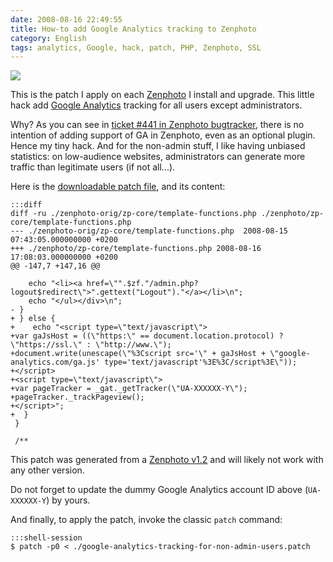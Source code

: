 ```yaml
---
date: 2008-08-16 22:49:55
title: How-to add Google Analytics tracking to Zenphoto
category: English
tags: analytics, Google, hack, patch, PHP, Zenphoto, SSL
---
```


![](/uploads/2008/zenphoto-12.png)

This is the patch I apply on each [Zenphoto](https://www.zenphoto.org) I install
and upgrade. This little hack add
[Google Analytics](https://www.google.com/analytics/) tracking for all users
except administrators.

Why? As you can see in
[ticket #441 in Zenphoto bugtracker](https://www.zenphoto.org/trac/ticket/441),
there is no intention of adding support of GA in Zenphoto, even as an optional
plugin. Hence my tiny hack. And for the non-admin stuff, I like having unbiased
statistics: on low-audience websites, administrators can generate more traffic
than legitimate users (if not all...).

Here is the
[downloadable patch file](/uploads/2008/google-analytics-tracking-for-non-admin-users.patch),
and its content:

    :::diff
    diff -ru ./zenphoto-orig/zp-core/template-functions.php ./zenphoto/zp-core/template-functions.php
    --- ./zenphoto-orig/zp-core/template-functions.php  2008-08-15 07:43:05.000000000 +0200
    +++ ./zenphoto/zp-core/template-functions.php 2008-08-16 17:08:03.000000000 +0200
    @@ -147,7 +147,16 @@

        echo "<li><a href=\"".$zf."/admin.php?logout$redirect\">".gettext("Logout")."</a></li>\n";
        echo "</ul></div>\n";
    - }
    + } else {
    +    echo "<script type=\"text/javascript\">
    +var gaJsHost = ((\"https:\" == document.location.protocol) ? \"https://ssl.\" : \"http://www.\");
    +document.write(unescape(\"%3Cscript src='\" + gaJsHost + \"google-analytics.com/ga.js' type='text/javascript'%3E%3C/script%3E\"));
    +</script>
    +<script type=\"text/javascript\">
    +var pageTracker = _gat._getTracker(\"UA-XXXXXX-Y\");
    +pageTracker._trackPageview();
    +</script>";
    +  }
     }

     /**

This patch was generated from a
[Zenphoto v1.2](https://www.zenphoto.org/2008/08/zenphoto-12-release-announcement/)
and will likely not work with any other version.

Do not forget to update the dummy Google Analytics account ID above
(`UA-XXXXXX-Y`) by yours.

And finally, to apply the patch, invoke the classic `patch` command:

    :::shell-session
    $ patch -p0 < ./google-analytics-tracking-for-non-admin-users.patch
